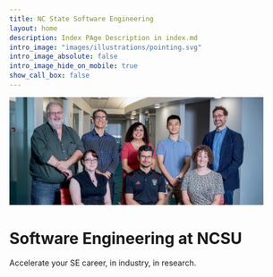 ```yaml
---
title: NC State Software Engineering
layout: home
description: Index PAge Description in index.md
intro_image: "images/illustrations/pointing.svg"
intro_image_absolute: false
intro_image_hide_on_mobile: true
show_call_box: false
---
```


<img src="images/group.jpeg" border="0" width="90%" >

# Software Engineering at NCSU

Accelerate your SE  career, in industry, in research.
